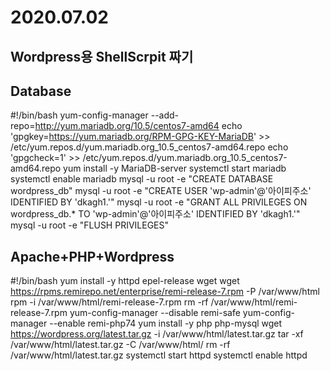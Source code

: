 2020.07.02
===========

Wordpress용 ShellScrpit 짜기
---------------------------

Database
----------

#!/bin/bash
yum-config-manager --add-repo=http://yum.mariadb.org/10.5/centos7-amd64
echo 'gpgkey=https://yum.mariadb.org/RPM-GPG-KEY-MariaDB' >> /etc/yum.repos.d/yum.mariadb.org_10.5_centos7-amd64.repo 
echo 'gpgcheck=1' >> /etc/yum.repos.d/yum.mariadb.org_10.5_centos7-amd64.repo
yum install -y MariaDB-server
systemctl start mariadb
systemctl enable mariadb
mysql -u root -e "CREATE DATABASE wordpress_db"
mysql -u root -e "CREATE USER 'wp-admin'@'아이피주소' IDENTIFIED BY 'dkagh1.'"
mysql -u root -e "GRANT ALL PRIVILEGES ON wordpress_db.* TO 'wp-admin'@'아이피주소' IDENTIFIED BY 'dkagh1.'"
mysql -u root -e "FLUSH PRIVILEGES"

Apache+PHP+Wordpress
----------------------
#!/bin/bash
yum install -y httpd epel-release wget
wget https://rpms.remirepo.net/enterprise/remi-release-7.rpm -P /var/www/html
rpm -i /var/www/html/remi-release-7.rpm
rm -rf /var/www/html/remi-release-7.rpm
yum-config-manager --disable remi-safe
yum-config-manager --enable remi-php74
yum install -y php php-mysql
wget https://wordpress.org/latest.tar.gz -i /var/www/html/latest.tar.gz
tar -xf /var/www/html/latest.tar.gz -C /var/www/html/
rm -rf /var/www/html/latest.tar.gz
systemctl start httpd
systemctl enable httpd
